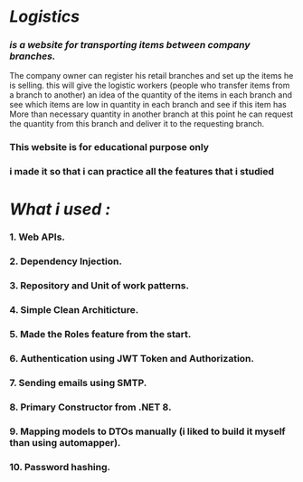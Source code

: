 # *Logistics* 
### ***is a website for transporting items between company branches.***

The company owner can register his retail branches and set up the items he is selling.
this will give the logistic workers (people who transfer items from a branch to another) 
an idea of the quantity of the items in each branch
and see which items are low in quantity in each branch
and see if this item has More than necessary quantity in another branch
at this point he can request the quantity from this branch
and deliver it to the requesting branch.

### This website is for educational purpose only 
### i made it so that i can practice all the features that i studied

# ***__What i used :__***
### 1. Web APIs.
### 2. Dependency Injection.
### 3. Repository and Unit of work patterns.
### 4. Simple Clean Architicture.
### 5. Made the Roles feature from the start.
### 6. Authentication using JWT Token and Authorization.
### 7. Sending emails using SMTP.
### 8. Primary Constructor from .NET 8.
### 9. Mapping models to DTOs manually (i liked to build it myself than using automapper).
### 10. Password hashing.
